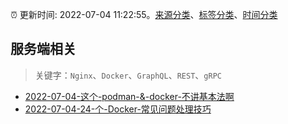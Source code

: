 :alarm_clock: 更新时间: 2022-07-04 11:22:55。[来源分类](../README.md)、[标签分类](../TAGS.md)、[时间分类](../TIMELINE.md)

## 服务端相关


> 关键字：`Nginx`、`Docker`、`GraphQL`、`REST`、`gRPC`



- [2022-07-04-这个-podman-&-docker-不讲基本法啊](https://www.v2ex.com/t/863999) 
- [2022-07-04-24-个-Docker-常见问题处理技巧](https://toutiao.io/k/qvb6v50) 